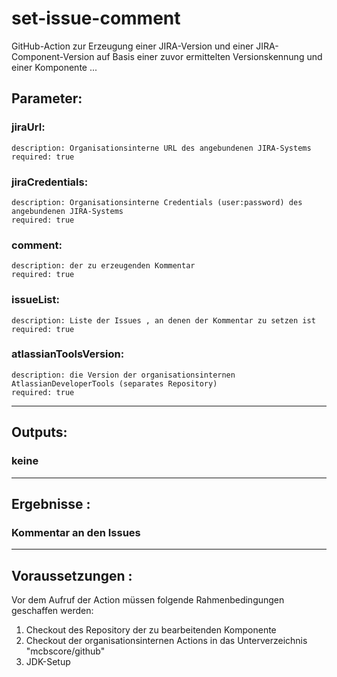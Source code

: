 # set-issue-comment

GitHub-Action zur Erzeugung einer JIRA-Version und einer JIRA-Component-Version auf Basis einer zuvor ermittelten Versionskennung und einer Komponente ...

## Parameter:
  ### jiraUrl:  
    description: Organisationsinterne URL des angebundenen JIRA-Systems  
    required: true
  ### jiraCredentials:  
    description: Organisationsinterne Credentials (user:password) des angebundenen JIRA-Systems  
    required: true  
  ### comment:
    description: der zu erzeugenden Kommentar
    required: true
  ### issueList:
    description: Liste der Issues , an denen der Kommentar zu setzen ist
    required: true
  ### atlassianToolsVersion:  
    description: die Version der organisationsinternen AtlassianDeveloperTools (separates Repository)  
    required: true  

---

## Outputs:  
  ### keine 

---

## Ergebnisse :
  ### Kommentar an den Issues

---

## Voraussetzungen :
Vor dem Aufruf der Action müssen folgende Rahmenbedingungen geschaffen werden:
1. Checkout des Repository der zu bearbeitenden Komponente
2. Checkout der organisationsinternen Actions in das Unterverzeichnis "mcbscore/github"
3. JDK-Setup
   
   

